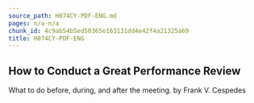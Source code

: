 ```yaml
---
source_path: H074CY-PDF-ENG.md
pages: n/a-n/a
chunk_id: 4c9ab54b5ed50365e163131dd4e42f4a21325a69
title: H074CY-PDF-ENG
---
```

## How to Conduct a Great Performance Review

What to do before, during, and after the meeting. by Frank V. Cespedes
